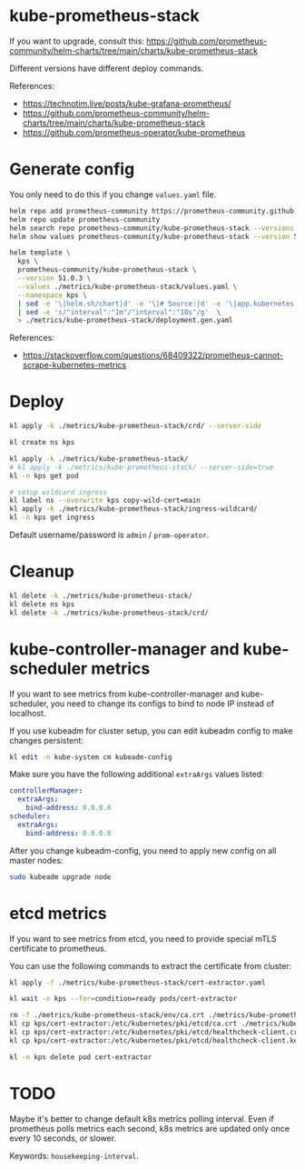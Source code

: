 
# kube-prometheus-stack

If you want to upgrade, consult this: https://github.com/prometheus-community/helm-charts/tree/main/charts/kube-prometheus-stack

Different versions have different deploy commands.

References:
- https://technotim.live/posts/kube-grafana-prometheus/
- https://github.com/prometheus-community/helm-charts/tree/main/charts/kube-prometheus-stack
- https://github.com/prometheus-operator/kube-prometheus

# Generate config

You only need to do this if you change `values.yaml` file.

```bash
helm repo add prometheus-community https://prometheus-community.github.io/helm-charts
helm repo update prometheus-community
helm search repo prometheus-community/kube-prometheus-stack --versions --devel | head
helm show values prometheus-community/kube-prometheus-stack --version 51.0.3 > ./metrics/kube-prometheus-stack/default-values.yaml
```

```bash
helm template \
  kps \
  prometheus-community/kube-prometheus-stack \
  --version 51.0.3 \
  --values ./metrics/kube-prometheus-stack/values.yaml \
  --namespace kps \
  | sed -e '\|helm.sh/chart|d' -e '\|# Source:|d' -e '\|app.kubernetes.io/managed-by: Helm|d' -e '\|app.kubernetes.io/instance:|d' \
  | sed -e 's/"interval":"1m"/"interval":"10s"/g'  \
  > ./metrics/kube-prometheus-stack/deployment.gen.yaml
```

References:
- https://stackoverflow.com/questions/68409322/prometheus-cannot-scrape-kubernetes-metrics

# Deploy

```bash
kl apply -k ./metrics/kube-prometheus-stack/crd/ --server-side

kl create ns kps

kl apply -k ./metrics/kube-prometheus-stack/
# kl apply -k ./metrics/kube-prometheus-stack/ --server-side=true
kl -n kps get pod

# setup wildcard ingress
kl label ns --overwrite kps copy-wild-cert=main
kl apply -k ./metrics/kube-prometheus-stack/ingress-wildcard/
kl -n kps get ingress
```

Default username/password is `admin` / `prom-operator`.

# Cleanup

```bash
kl delete -k ./metrics/kube-prometheus-stack/
kl delete ns kps
kl delete -k ./metrics/kube-prometheus-stack/crd/
```

# kube-controller-manager and kube-scheduler metrics

If you want to see metrics from kube-controller-manager and kube-scheduler,
you need to change its configs to bind to node IP instead of localhost.

If you use kubeadm for cluster setup,
you can edit kubeadm config to make changes persistent:

```bash
kl edit -n kube-system cm kubeadm-config
```

Make sure you have the following additional `extraArgs` values listed:

```yaml
controllerManager:
  extraArgs:
    bind-address: 0.0.0.0
scheduler:
  extraArgs:
    bind-address: 0.0.0.0
```

After you change kubeadm-config, you need to apply new config on all master nodes:

```bash
sudo kubeadm upgrade node
```

# etcd metrics

If you want to see metrics from etcd, you need to provide special mTLS certificate to prometheus.

You can use the following commands to extract the certificate from cluster:

```bash
kl apply -f ./metrics/kube-prometheus-stack/cert-extractor.yaml

kl wait -n kps --for=condition=ready pods/cert-extractor

rm -f ./metrics/kube-prometheus-stack/env/ca.crt ./metrics/kube-prometheus-stack/env/healthcheck-client.*
kl cp kps/cert-extractor:/etc/kubernetes/pki/etcd/ca.crt ./metrics/kube-prometheus-stack/env/ca.crt &&
kl cp kps/cert-extractor:/etc/kubernetes/pki/etcd/healthcheck-client.crt ./metrics/kube-prometheus-stack/env/healthcheck-client.crt &&
kl cp kps/cert-extractor:/etc/kubernetes/pki/etcd/healthcheck-client.key ./metrics/kube-prometheus-stack/env/healthcheck-client.key

kl -n kps delete pod cert-extractor
```

# TODO

Maybe it's better to change default k8s metrics polling interval.
Even if prometheus polls metrics each second,
k8s metrics are updated only once every 10 seconds, or slower.

Keywords: `housekeeping-interval`.
